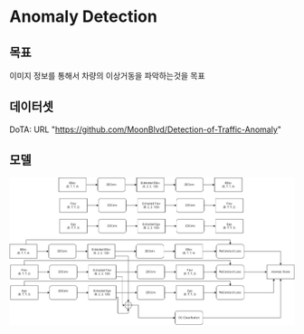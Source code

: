 # Anomaly Detection

## 목표

이미지 정보를 통해서 차량의 이상거동을 파악하는것을 목표

## 데이터셋

DoTA: URL "https://github.com/MoonBlvd/Detection-of-Traffic-Anomaly"

## 모델

![Alt text](image/Recurrence_base_model.png)
